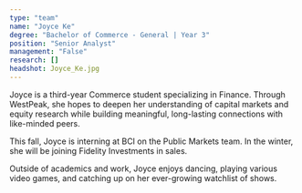 ```yaml
---
type: "team"
name: "Joyce Ke"
degree: "Bachelor of Commerce - General | Year 3"
position: "Senior Analyst"
management: "False"
research: []
headshot: Joyce_Ke.jpg
---
```


Joyce is a third-year Commerce student specializing in Finance. Through WestPeak, she hopes to deepen her understanding of capital markets and equity research while building meaningful, long-lasting connections with like-minded peers.

This fall, Joyce is interning at BCI on the Public Markets team. In the winter, she will be joining Fidelity Investments in sales.

Outside of academics and work, Joyce enjoys dancing, playing various video games, and catching up on her ever-growing watchlist of shows.
